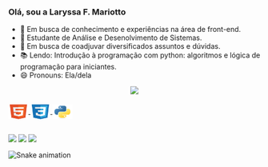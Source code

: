 ### Olá, sou a Laryssa F. Mariotto

- 🔭 Em busca de conhecimento e experiências na área de front-end.
- 🌱 Estudante de Análise e Desenolvimento de Sistemas.
- 👯 Em busca de coadjuvar diversificados assuntos e dúvidas.
- 📚 Lendo: Introdução à programação com python: algoritmos e lógica de programação para iniciantes.
- 😄 Pronouns: Ela/dela

<div align="center">
  <a href="https://github.com/laryfernandes">
  <img height="180em" src="https://github-readme-stats.vercel.app/api?username=laryfernandes&show_icons=true&theme=dracula&include_all_commits=true&count_private=true"/>

</div>
  
  <div style="display: inline_block"><br>
  
  <img align="center" alt="Rafa-HTML" height="30" width="40" src="https://raw.githubusercontent.com/devicons/devicon/master/icons/html5/html5-original.svg">
  <img align="center" alt="Rafa-CSS" height="30" width="40" src="https://raw.githubusercontent.com/devicons/devicon/master/icons/css3/css3-original.svg">
  <img align="center" alt="Rafa-Python" height="30" width="40" src="https://raw.githubusercontent.com/devicons/devicon/master/icons/python/python-original.svg">
 
</div>
  
  ##
  
  <div> 
  
  <a href = "mailto:laryssa.mariotto@gmail.com"><img src="https://img.shields.io/badge/-Gmail-%23333?style=for-the-badge&logo=gmail&logoColor=white" target="_blank"></a>
  <a href="https://www.linkedin.com/in/rafaella-ballerini-45875016a" target="_blank"><img src="https://img.shields.io/badge/-LinkedIn-%230077B5?style=for-the-badge&logo=linkedin&logoColor=white" target="_blank"></a> 
  <a href="https://www.instagram.com/laryfer_/" target="_blank"><img src="https://img.shields.io/badge/-Instagram-%23E4405F?style=for-the-badge&logo=instagram&logoColor=white" target="_blank"></a>
 
  ![Snake animation](https://github.com/laryfernandes/laryfernandes/blob/output/github-contribution-grid-snake.svg)
 
</div>
